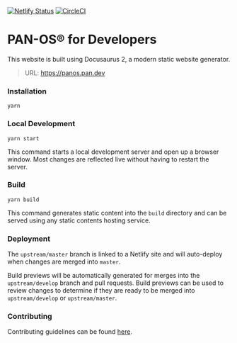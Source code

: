 [![Netlify Status](https://api.netlify.com/api/v1/badges/791dfbf1-c6e8-447d-ac4d-220cb8aa7c6f/deploy-status)](https://app.netlify.com/sites/condescending-mcclintock-5c4d6f/deploys) [![CircleCI](https://circleci.com/gh/PaloAltoNetworks/panos.pan.dev.svg?style=svg&circle-token=31d46bedade3419f137ec26a99da706da5adfd4e)](https://circleci.com/gh/PaloAltoNetworks/panos.pan.dev)

# PAN-OS® for Developers

This website is built using Docusaurus 2, a modern static website generator.

> URL: https://panos.pan.dev

### Installation

```shell-session
yarn
```

### Local Development

```shell-session
yarn start
```

This command starts a local development server and open up a browser window. Most changes are reflected live without having to restart the server.

### Build

```shell-session
yarn build
```

This command generates static content into the `build` directory and can be served using any static contents hosting service.

### Deployment

The `upstream/master` branch is linked to a Netlify site and will auto-deploy when changes are merged into `master`.

Build previews will be automatically generated for merges into the `upstream/develop` branch and pull requests. Build previews can be used to review changes to determine if they are ready to be merged into `upstream/develop` or `upstream/master`.

### Contributing

Contributing guidelines can be found [here](https://panos.pan.dev/docs/contributing).
